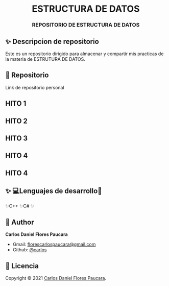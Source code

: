 <h1 align="center">ESTRUCTURA DE DATOS</h1>
<h3 align="center">REPOSITORIO DE ESTRUCTURA DE DATOS</h3>

## ✨ Descripcion de repositorio

Este es un repositorio dirigido para almacenar y compartir mis practicas de la materia de ESTRUTURA DE DATOS.


## 🚀 Repositorio

Link de repositorio personal





## HITO 1



## HITO 2



## HITO 3




## HITO 4


## HITO 4



## ✨ 💻Lenguajes de desarrollo👻
✨C++
✨C#
✨ 

## 👤 Author

**Carlos Daniel Flores Paucara**

- Gmail: [florescarlospaucara@gmail.com]()
- Github: [@carlos](https://github.com/CARLOSDANIELFLORES123/Estructura-De-Datos)

## 📝 Licencia

Copyright © 2021 [Carlos Daniel Flores Paucara](https://github.com/CARLOSDANIELFLORES123/Estructura-De-Datos).


